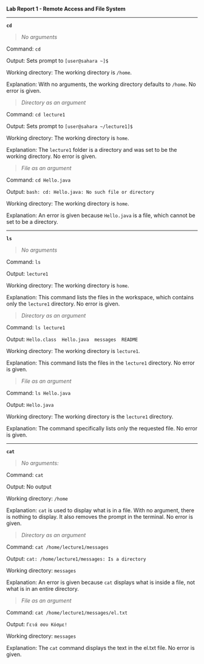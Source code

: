 **Lab Report 1 - Remote Access and File System**

---

**`cd`**

> *No arguments* 

Command: `cd`

Output: Sets prompt to `[user@sahara ~]$`

Working directory: The working directory is `/home`.

Explanation: With no arguments, the working directory defaults to `/home`. No error is given.

> *Directory as an argument*

Command: `cd lecture1`

Output: Sets prompt to `[user@sahara ~/lecture1]$`

Working directory: The working directory is `home`.

Explanation: The `lecture1` folder is a directory and was set to be the working directory. No error is given.

> *File as an argument*

Command: `cd Hello.java`

Output:  `bash: cd: Hello.java: No such file or directory`

Working directory: The working directory is `home`.

Explanation: An error is given because `Hello.java` is a file, which cannot be set to be a directory.

---

**`ls`**

> *No arguments* 

Command: `ls`

Output: `lecture1`

Working directory: The working directory is `home`.

Explanation: This command lists the files in the workspace, which contains only the `lecture1` directory. No error is given.

> *Directory as an argument*

Command: `ls lecture1`

Output: `Hello.class  Hello.java  messages  README`

Working directory: The working directory is `lecture1`.

Explanation: This command lists the files in the `lecture1` directory. No error is given.

> *File as an argument*

Command: `ls Hello.java`

Output: `Hello.java`

Working directory: The working directory is the `lecture1` directory.

Explanation: The command specifically lists only the requested file. No error is given.

---

**`cat`**

> *No arguments:* 

Command: `cat`

Output: No output

Working directory: `/home`

Explanation: `cat` is used to display what is in a file. With no argument, there is nothing to display. It also removes the prompt in the terminal. No error is given.

> *Directory as an argument*

Command: `cat /home/lecture1/messages`

Output: `cat: /home/lecture1/messages: Is a directory`

Working directory: `messages`

Explanation: An error is given because `cat` displays what is inside a file, not what is in an entire directory.

> *File as an argument*

Command: `cat /home/lecture1/messages/el.txt`

Output: `Γειά σου Κόσμε!`

Working directory: `messages`

Explanation: The `cat` command displays the text in the el.txt file. No error is given.








